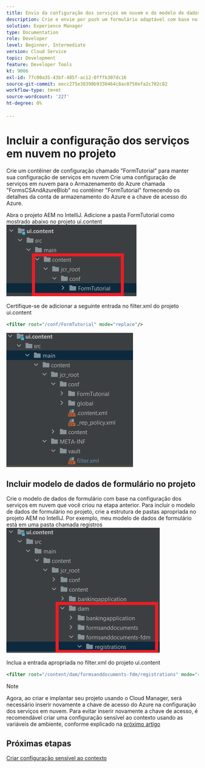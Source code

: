 ```yaml
---
title: Envio da configuração dos serviços em nuvem e do modelo de dados de formulário para a instância da nuvem
description: Crie e envie por push um formulário adaptável com base no modelo de dados de formulário de armazenamento do Azure para a instância da nuvem.
solution: Experience Manager
type: Documentation
role: Developer
level: Beginner, Intermediate
version: Cloud Service
topic: Development
feature: Developer Tools
kt: 9006
exl-id: 77c00a35-43bf-485f-ac12-0fffb307dc16
source-git-commit: eecc275e38390b9330464c8ac0750efa2c702c82
workflow-type: tm+mt
source-wordcount: '227'
ht-degree: 0%

---
```


# Incluir a configuração dos serviços em nuvem no projeto

Crie um contêiner de configuração chamado &quot;FormTutorial&quot; para manter sua configuração de serviços em nuvem Crie uma configuração de serviços em nuvem para o Armazenamento do Azure chamada &quot;FormsCSAndAzureBlob&quot; no contêiner &quot;FormTutorial&quot; fornecendo os detalhes da conta de armazenamento do Azure e a chave de acesso do Azure.

Abra o projeto AEM no IntelliJ. Adicione a pasta FormTutorial como mostrado abaixo no projeto ui.content
![cloud-services-configuration](assets/cloud-services-configuration.png)

Certifique-se de adicionar a seguinte entrada no filter.xml do projeto ui.content

```xml
<filter root="/conf/FormTutorial" mode="replace"/>
```

![filter-xml](assets/ui-content-filter.png)

## Incluir modelo de dados de formulário no projeto

Crie o modelo de dados de formulário com base na configuração dos serviços em nuvem que você criou na etapa anterior. Para incluir o modelo de dados de formulário no projeto, crie a estrutura de pastas apropriada no projeto AEM no IntelliJ. Por exemplo, meu modelo de dados de formulário está em uma pasta chamada registros
![fdm-content](assets/ui-content-fdm.png)

Inclua a entrada apropriada no filter.xml do projeto ui.content

```xml
<filter root="/content/dam/formsanddocuments-fdm/registrations" mode="replace"/>
```


>[!NOTE]
>
>Agora, ao criar e implantar seu projeto usando o Cloud Manager, será necessário inserir novamente a chave de acesso do Azure na configuração dos serviços em nuvem. Para evitar inserir novamente a chave de acesso, é recomendável criar uma configuração sensível ao contexto usando as variáveis de ambiente, conforme explicado na [próximo artigo](./context-aware-fdm.md)

## Próximas etapas

[Criar configuração sensível ao contexto](./context-aware-fdm.md)
